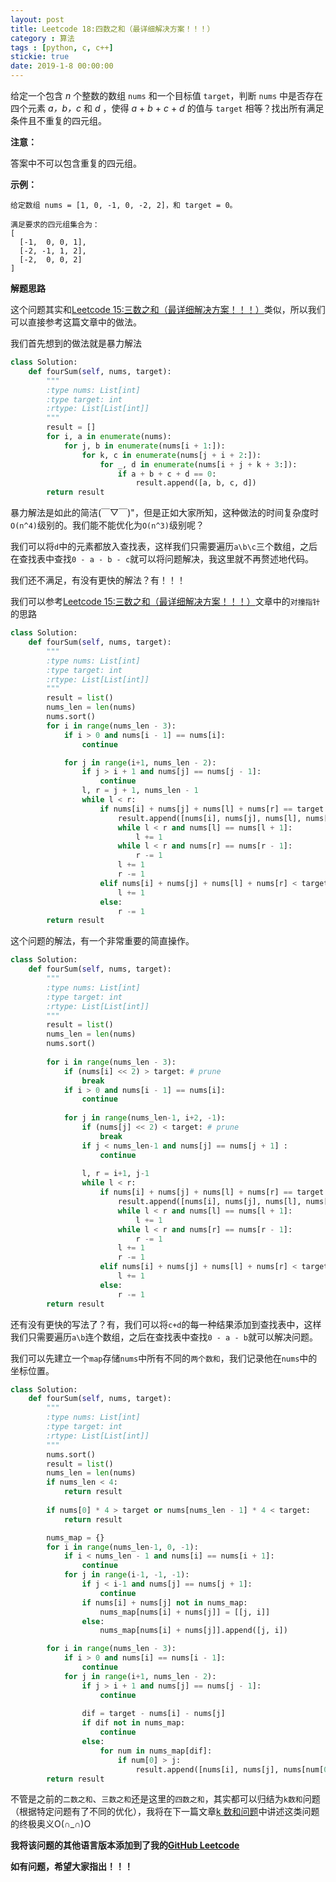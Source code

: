 ```yaml
---
layout: post
title: Leetcode 18:四数之和（最详细解决方案！！！）
category : 算法
tags : [python, c, c++]
stickie: true
date: 2019-1-8 00:00:00
---
```


给定一个包含 *n* 个整数的数组 `nums` 和一个目标值 `target`，判断 `nums` 中是否存在四个元素 *a，b，c* 和 *d* ，使得 *a* + *b* + *c* + *d* 的值与 `target` 相等？找出所有满足条件且不重复的四元组。

**注意：**

答案中不可以包含重复的四元组。

**示例：**

```
给定数组 nums = [1, 0, -1, 0, -2, 2]，和 target = 0。

满足要求的四元组集合为：
[
  [-1,  0, 0, 1],
  [-2, -1, 1, 2],
  [-2,  0, 0, 2]
]
```

**解题思路**

这个问题其实和[Leetcode 15:三数之和（最详细解决方案！！！）](https://blog.csdn.net/qq_17550379/article/details/80614597)类似，所以我们可以直接参考这篇文章中的做法。

我们首先想到的做法就是暴力解法

```python
class Solution:
    def fourSum(self, nums, target):
        """
        :type nums: List[int]
        :type target: int
        :rtype: List[List[int]]
        """
        result = []
        for i, a in enumerate(nums):
            for j, b in enumerate(nums[i + 1:]):
                for k, c in enumerate(nums[j + i + 2:]):
                    for _, d in enumerate(nums[i + j + k + 3:]):
                        if a + b + c + d == 0:
                            result.append([a, b, c, d])
        return result
```

暴力解法是如此的简洁(￣▽￣)"，但是正如大家所知，这种做法的时间复杂度时`O(n^4)`级别的。我们能不能优化为`O(n^3)`级别呢？

我们可以将`d`中的元素都放入查找表，这样我们只需要遍历`a\b\c`三个数组，之后在查找表中查找`0 - a - b - c`就可以将问题解决，我这里就不再赘述地代码。

我们还不满足，有没有更快的解法？有！！！

我们可以参考[Leetcode 15:三数之和（最详细解决方案！！！）](https://blog.csdn.net/qq_17550379/article/details/80614597)文章中的`对撞指针`的思路

```python
class Solution:
    def fourSum(self, nums, target):
        """
        :type nums: List[int]
        :type target: int
        :rtype: List[List[int]]
        """
        result = list()
        nums_len = len(nums)
        nums.sort()
        for i in range(nums_len - 3):
            if i > 0 and nums[i - 1] == nums[i]:
                continue

            for j in range(i+1, nums_len - 2):
                if j > i + 1 and nums[j] == nums[j - 1]:
                    continue
                l, r = j + 1, nums_len - 1
                while l < r:
                    if nums[i] + nums[j] + nums[l] + nums[r] == target:
                        result.append([nums[i], nums[j], nums[l], nums[r]])
                        while l < r and nums[l] == nums[l + 1]:
                            l += 1
                        while l < r and nums[r] == nums[r - 1]:
                            r -= 1
                        l += 1
                        r -= 1
                    elif nums[i] + nums[j] + nums[l] + nums[r] < target:
                        l += 1
                    else:
                        r -= 1 
        return result
```

这个问题的解法，有一个非常重要的简直操作。

```python
class Solution:
    def fourSum(self, nums, target):
        """
        :type nums: List[int]
        :type target: int
        :rtype: List[List[int]]
        """
        result = list()
        nums_len = len(nums)
        nums.sort()
        
        for i in range(nums_len - 3):
            if (nums[i] << 2) > target: # prune
                break
            if i > 0 and nums[i - 1] == nums[i]:
                continue
                
            for j in range(nums_len-1, i+2, -1):
                if (nums[j] << 2) < target: # prune
                    break
                if j < nums_len-1 and nums[j] == nums[j + 1] :
                    continue
                    
                l, r = i+1, j-1                
                while l < r:
                    if nums[i] + nums[j] + nums[l] + nums[r] == target:
                        result.append([nums[i], nums[j], nums[l], nums[r]])
                        while l < r and nums[l] == nums[l + 1]:
                            l += 1
                        while l < r and nums[r] == nums[r - 1]:
                            r -= 1
                        l += 1
                        r -= 1
                    elif nums[i] + nums[j] + nums[l] + nums[r] < target:
                        l += 1
                    else:
                        r -= 1 
        return result
```

还有没有更快的写法了？有，我们可以将`c+d`的每一种结果添加到查找表中，这样我们只需要遍历`a\b`连个数组，之后在查找表中查找`0 - a - b`就可以解决问题。

我们可以先建立一个`map`存储`nums`中所有不同的`两个数和`，我们记录他在`nums`中的坐标位置。

```python
class Solution:
    def fourSum(self, nums, target):
        """
        :type nums: List[int]
        :type target: int
        :rtype: List[List[int]]
        """
        nums.sort()
        result = list()
        nums_len = len(nums)
        if nums_len < 4:
            return result
        
        if nums[0] * 4 > target or nums[nums_len - 1] * 4 < target:
            return result

        nums_map = {}
        for i in range(nums_len-1, 0, -1):
            if i < nums_len - 1 and nums[i] == nums[i + 1]:
                continue
            for j in range(i-1, -1, -1):
                if j < i-1 and nums[j] == nums[j + 1]:
                    continue
                if nums[i] + nums[j] not in nums_map:
                    nums_map[nums[i] + nums[j]] = [[j, i]]
                else:
                    nums_map[nums[i] + nums[j]].append([j, i])

        for i in range(nums_len - 3):
            if i > 0 and nums[i] == nums[i - 1]:
                continue
            for j in range(i+1, nums_len - 2):
                if j > i + 1 and nums[j] == nums[j - 1]:
                    continue
                
                dif = target - nums[i] - nums[j]
                if dif not in nums_map:
                    continue
                else:
                    for num in nums_map[dif]:
                        if num[0] > j:
                            result.append([nums[i], nums[j], nums[num[0]], nums[num[1]]])
        return result
```

不管是之前的`二数之和`、`三数之和`还是这里的`四数之和`，其实都可以归结为`k数和`问题（根据特定问题有了不同的优化），我将在下一篇文章[k 数和问题](https://blog.csdn.net/qq_17550379/article/details/83023017)中讲述这类问题的终极奥义O(∩_∩)O

**我将该问题的其他语言版本添加到了我的[GitHub Leetcode](https://github.com/luliyucoordinate/Leetcode)**

**如有问题，希望大家指出！！！**